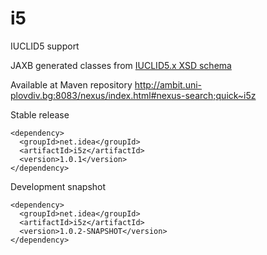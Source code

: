 i5
==

IUCLID5 support

JAXB generated classes from [IUCLID5.x XSD schema](http://iuclid.eu/index.php?fuseaction=home.format&type=public) 

Available at Maven repository http://ambit.uni-plovdiv.bg:8083/nexus/index.html#nexus-search;quick~i5z

Stable release
````
<dependency>
  <groupId>net.idea</groupId>
  <artifactId>i5z</artifactId>
  <version>1.0.1</version>
</dependency>
````

Development snapshot
````
<dependency>
  <groupId>net.idea</groupId>
  <artifactId>i5z</artifactId>
  <version>1.0.2-SNAPSHOT</version>
</dependency>
````
